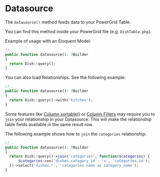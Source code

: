 # Datasource

The `datasource()` method feeds data to your PowerGrid Table.

You can find this method inside your PowerGrid file (e.g. `DishTable.php`).

Example of usage with an Eloquent Model:

```php
//..
public function datasource(): ?Builder
{
  return Dish::query();
}
```

You can also load Relationships. See the following example:

```php
//..
public function datasource(): ?Builder
{
  return Dish::query()->with('kitchen');
}
```

Some features like [Column sortable()](https://livewire-powergrid.docsforge.com/main/columns/#sortable) or [Column Filters](https://livewire-powergrid.docsforge.com/main/column-filters/)  may require you to `join` your relationship in your Datasource. This will make the relationship table fields available in the same result row.

The following example shows how to `join` the `categories` relationship:

```php
//..
public function datasource(): ?Builder
{
  return Dish::query()->join('categories', function($categories) { 
      $categories->on('dishes.category_id', '=', 'categories.id'); 
  })->select('dishes.*', 'categories.name as category_name'); 
}
```
